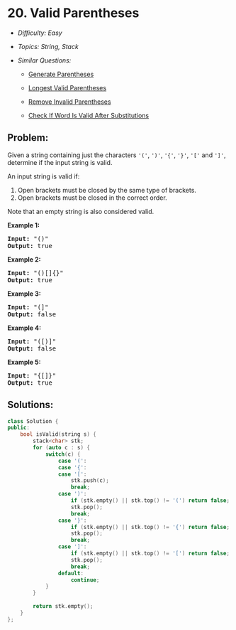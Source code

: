 # 20. Valid Parentheses

* *Difficulty: Easy*

* *Topics: String, Stack*

* *Similar Questions:*

  * [Generate Parentheses](generate-parentheses.md)

  * [Longest Valid Parentheses](longest-valid-parentheses.md)

  * [Remove Invalid Parentheses](remove-invalid-parentheses.md)

  * [Check If Word Is Valid After Substitutions](check-if-word-is-valid-after-substitutions.md)

## Problem:

<p>Given a string containing just the characters <code>&#39;(&#39;</code>, <code>&#39;)&#39;</code>, <code>&#39;{&#39;</code>, <code>&#39;}&#39;</code>, <code>&#39;[&#39;</code> and <code>&#39;]&#39;</code>, determine if the input string is valid.</p>

<p>An input string is valid if:</p>

<ol>
	<li>Open brackets must be closed by the same type of brackets.</li>
	<li>Open brackets must be closed in the correct order.</li>
</ol>

<p>Note that an empty string is&nbsp;also considered valid.</p>

<p><strong>Example 1:</strong></p>

<pre>
<strong>Input:</strong> &quot;()&quot;
<strong>Output:</strong> true
</pre>

<p><strong>Example 2:</strong></p>

<pre>
<strong>Input:</strong> &quot;()[]{}&quot;
<strong>Output:</strong> true
</pre>

<p><strong>Example 3:</strong></p>

<pre>
<strong>Input:</strong> &quot;(]&quot;
<strong>Output:</strong> false
</pre>

<p><strong>Example 4:</strong></p>

<pre>
<strong>Input:</strong> &quot;([)]&quot;
<strong>Output:</strong> false
</pre>

<p><strong>Example 5:</strong></p>

<pre>
<strong>Input:</strong> &quot;{[]}&quot;
<strong>Output:</strong> true
</pre>

## Solutions:

```c++
class Solution {
public:
    bool isValid(string s) {
        stack<char> stk;
        for (auto c : s) {
            switch(c) {
                case '(':
                case '{':
                case '[':
                    stk.push(c);
                    break;
                case ')':
                    if (stk.empty() || stk.top() != '(') return false;
                    stk.pop();
                    break;
                case '}':
                    if (stk.empty() || stk.top() != '{') return false;
                    stk.pop();
                    break;
                case ']':
                    if (stk.empty() || stk.top() != '[') return false;
                    stk.pop();
                    break;
                default:
                    continue;
            }
        }
        
        return stk.empty();
    }
};
```
